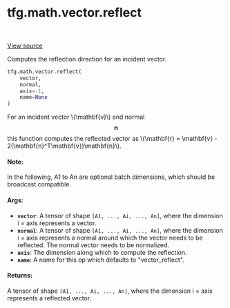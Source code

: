 <div itemscope itemtype="http://developers.google.com/ReferenceObject">
<meta itemprop="name" content="tfg.math.vector.reflect" />
<meta itemprop="path" content="Stable" />
</div>

# tfg.math.vector.reflect

<table class="tfo-notebook-buttons tfo-api" align="left">
</table>

<a target="_blank" href="https://github.com/tensorflow/graphics/blob/master/tensorflow_graphics/math/vector.py">View
source</a>

Computes the reflection direction for an incident vector.

``` python
tfg.math.vector.reflect(
    vector,
    normal,
    axis=-1,
    name=None
)
```



<!-- Placeholder for "Used in" -->

For an incident vector \\(\mathbf{v}\\) and normal $$\mathbf{n}$$ this
function computes the reflected vector as
\\(\mathbf{r} = \mathbf{v} - 2(\mathbf{n}^T\mathbf{v})\mathbf{n}\\).

#### Note:

In the following, A1 to An are optional batch dimensions, which should be
broadcast compatible.

#### Args:

* <b>`vector`</b>: A tensor of shape `[A1, ..., Ai, ..., An]`, where the dimension i =
  axis represents a vector.
* <b>`normal`</b>: A tensor of shape `[A1, ..., Ai, ..., An]`, where the dimension i =
  axis represents a normal around which the vector needs to be reflected.
  The normal vector needs to be normalized.
* <b>`axis`</b>: The dimension along which to compute the reflection.
* <b>`name`</b>: A name for this op which defaults to "vector_reflect".


#### Returns:

A tensor of shape `[A1, ..., Ai, ..., An]`, where the dimension i = axis
represents a reflected vector.
